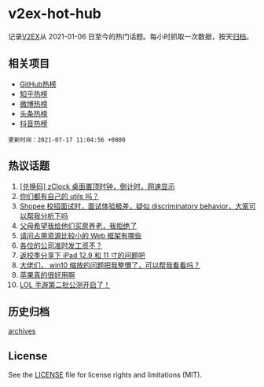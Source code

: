 # v2ex-hot-hub

 记录[V2EX](https://www.v2ex.com/)从 2021-01-06 日至今的热门话题。每小时抓取一次数据，按天[归档](archives)。
 
 ## 相关项目

- [GitHub热榜](https://github.com/lonnyzhang423/github-hot-hub)
- [知乎热榜](https://github.com/lonnyzhang423/zhihu-hot-hub)
- [微博热榜](https://github.com/lonnyzhang423/weibo-hot-hub)
- [头条热榜](https://github.com/lonnyzhang423/toutiao-hot-hub)
- [抖音热榜](https://github.com/lonnyzhang423/douyin-hot-hub)


 `更新时间：2021-07-17 11:04:56 +0800`

## 热议话题

1. [[兑换码] zClock 桌面置顶时钟，倒计时，网速显示](https://www.v2ex.com/t/790028)
1. [你们都有自己的 utils 吗？](https://www.v2ex.com/t/789875)
1. [Shopee 校招面试时，面试体验极差，疑似 discriminatory behavior，大家可以帮我分析下吗](https://www.v2ex.com/t/789996)
1. [父母希望我给他们买房养老，我拒绝了](https://www.v2ex.com/t/790010)
1. [请问占用资源比较小的 Web 框架有哪些](https://www.v2ex.com/t/789883)
1. [各位的公司准时发工资不？](https://www.v2ex.com/t/789932)
1. [返校季分享下 iPad 12.9 和 11 寸的问题吧](https://www.v2ex.com/t/789986)
1. [大佬们， win10 缩放的问题把我整懵了，可以帮我看看吗？](https://www.v2ex.com/t/789891)
1. [苹果真的很好用啊](https://www.v2ex.com/t/789958)
1. [LOL 手游第二批公测开启了！](https://www.v2ex.com/t/789918)

## 历史归档

[archives](archives)

## License

See the [LICENSE](LICENSE) file for license rights and limitations (MIT).
